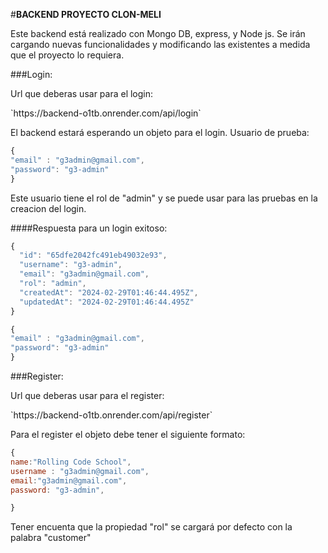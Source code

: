 #**BACKEND PROYECTO CLON-MELI**


<p>
Este backend está realizado con Mongo DB, express, y Node js.
Se irán cargando nuevas funcionalidades y modificando las existentes a medida que el proyecto lo requiera.
</p>

###Login:
<p>
Url que deberas usar para el login:
</p>
`https://backend-o1tb.onrender.com/api/login`
<p>
El backend estará esperando un objeto para el login.
Usuario de prueba:
</p>

```javascript
{
"email" : "g3admin@gmail.com",
"password": "g3-admin"
}
```
<p>
Este usuario tiene el rol de "admin" y se puede usar para las pruebas en la creacion del login.
</p>

####Respuesta para un login exitoso:
```javascript
{
  "id": "65dfe2042fc491eb49032e93",
  "username": "g3-admin",
  "email": "g3admin@gmail.com",
  "rol": "admin",
  "createdAt": "2024-02-29T01:46:44.495Z",
  "updatedAt": "2024-02-29T01:46:44.495Z"
}
```
```javascript
{
"email" : "g3admin@gmail.com",
"password": "g3-admin"
}
```

###Register:
<p>
Url que deberas usar para el register:
</p>
`https://backend-o1tb.onrender.com/api/register`
<p>
Para el register el objeto debe tener el siguiente formato:
</p>

```javascript
{
name:"Rolling Code School",
username : "g3admin@gmail.com",
email:"g3admin@gmail.com",
password: "g3-admin",

}
```
<p>
Tener encuenta que la propiedad "rol" se cargará por defecto con la palabra "customer"
</p>
